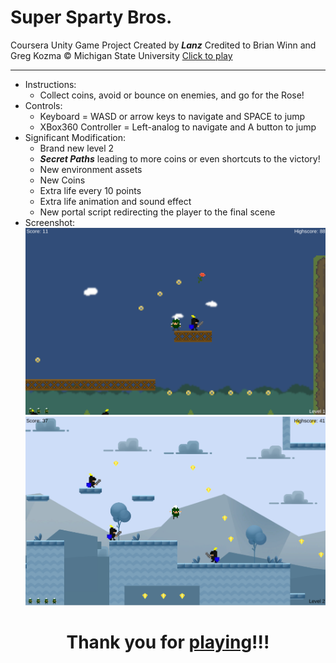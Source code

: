 # Super Sparty Bros.
Coursera Unity Game Project
Created by ___Lanz___
Credited to Brian Winn and Greg Kozma
© Michigan State University
[Click to play](index.html)

---

* Instructions:
  + Collect coins, avoid or bounce on enemies, and go for the Rose!
* Controls:
  + Keyboard = WASD or arrow keys to navigate and SPACE to jump
  + XBox360 Controller = Left-analog to navigate and A button to jump
* Significant Modification:
  + Brand new level 2
  + ___Secret Paths___ leading to more coins or even shortcuts to the victory!
  + New environment assets
  + New Coins 
  + Extra life every 10 points
  + Extra life animation and sound effect
  + New portal script redirecting the player to the final scene 
* Screenshot: 
![Screenshot_1](/TemplateData/Screenshot_1.png)
![Screenshot_2](/TemplateData/Screenshot_2.png)

# <center>Thank you for [playing](index.html)!!!</center>
